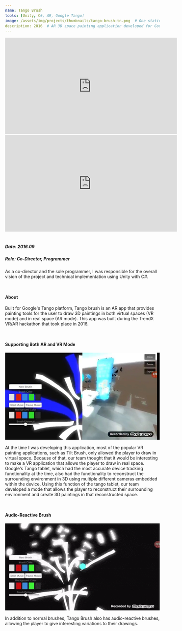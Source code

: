 ```yaml
---
name: Tango Brush
tools: [Unity, C#, AR, Google Tango]
image: /assets/img/projects/thumbnails/tango-brush-tn.png  # One static thumbnail and one animated thumbnail.
description: 2016  # AR 3D space painting application developed for Google's Tango platform.
---
```


<!-- Tech Demo (e.g. Video & Images) -->
<div class="video">
    <iframe width="560" height="315" src="https://www.youtube.com/embed/oUEHRNd2Uew" frameborder="0" allow="accelerometer; autoplay; encrypted-media; gyroscope; picture-in-picture" allowfullscreen></iframe>
</div>

<div class="video">
    <iframe width="560" height="315" src="https://www.youtube.com/embed/Tfvb4kDMVFo" title="YouTube video player" frameborder="0" allow="accelerometer; autoplay; clipboard-write; encrypted-media; gyroscope; picture-in-picture" allowfullscreen></iframe>
</div>

<br>

<!-- Detailed Role & Date -->
##### Date: 2016.09
##### Role: Co-Director, Programmer
As a co-director and the sole programmer, I was responsible for the overall vision of the project and technical implementation using Unity with C#.

<br>

<!-- Abstract / About -->
#### About
Built for Google's Tango platform, Tango brush is an AR app that provides painting tools for the user to draw 3D paintings in both virtual spaces (VR mode) and in real space (AR mode). This app was built during the TrendX VR/AR hackathon that took place in 2016.

<br>

<!-- Technical Features & Challenges & Highlights -->
#### Supporting Both AR and VR Mode

<center> <img src="/assets/img/projects/reg/mode-split.png"/> </center>

At the time I was developing this application, most of the popular VR painting applications, such as Tilt Brush, only allowed the player to draw in virtual space. Because of that, our team thought that it would be interesting to make a VR application that allows the player to draw in real space. Google's Tango tablet, which had the most accurate device tracking functionality at the time, also had the functionality to reconstruct the surrounding environment in 3D using multiple different cameras embedded within the device. Using this function of the tango tablet, our team developed a mode that allows the player to reconstruct their surrounding environment and create 3D paintings in that reconstructed space.

<br>

#### Audio-Reactive Brush

<center> <img src="/assets/img/projects/reg/tango-brush-audio-reactive.gif"/> </center>

In addition to normal brushes, Tango Brush also has audio-reactive brushes, allowing the player to give interesting variations to their drawings.

<br>

<!-- Miscellaneous (e.g. Awards & Links) -->
